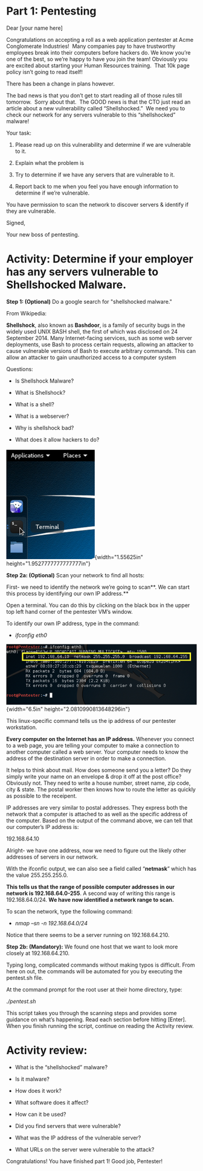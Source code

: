 Part 1: Pentesting 
===================

Dear \[your name here\]

Congratulations on accepting a roll as a web application pentester at
Acme Conglomerate Industries!  Many companies pay to have trustworthy
employees break into their computers before hackers do. We know you’re
one of the best, so we’re happy to have you join the team! Obviously you
are excited about starting your Human Resources training.  That 10k page
policy isn’t going to read itself!

There has been a change in plans however.

The bad news is that you don’t get to start reading all of those rules
till tomorrow.  Sorry about that.  The GOOD news is that the CTO just
read an article about a new vulnerability called “Shellshocked.”  We
need you to check our network for any servers vulnerable to this
“shellshocked” malware!

Your task:

1)  Please read up on this vulnerability and determine if we are
    vulnerable to it.

2)  Explain what the problem is

3)  Try to determine if we have any servers that are vulnerable to it.

4)  Report back to me when you feel you have enough information to
    determine if we’re vulnerable.

You have permission to scan the network to discover servers & identify
if they are vulnerable.

Signed,

Your new boss of pentesting.

Activity: Determine if your employer has any servers vulnerable to Shellshocked Malware.
========================================================================================

**Step 1: (Optional)** Do a google search for "shellshocked malware."

From Wikipedia:

**Shellshock**, also known as **Bashdoor**, is a family of security bugs
in the widely used UNIX BASH shell, the first of which was disclosed on
24 September 2014. Many Internet-facing services, such as some web
server deployments, use Bash to process certain requests, allowing an
attacker to cause vulnerable versions of Bash to execute arbitrary
commands. This can allow an attacker to gain unauthorized access to a
computer system

Questions:

-   Is Shellshock Malware?

-   What is Shellshock?

-   What is a shell?

-   What is a webserver?

-   Why is shellshock bad?

-   What does it allow hackers to do?

![](DocumentImages/PenTest1Picture1.png){width="1.55625in" height="1.9527777777777777in"}

**Step 2a: (Optional)** Scan your network to find all hosts:

First- we need to identify the network we’re going to scan**. We can
start this process by identifying our own IP address.**

Open a terminal. You can do this by clicking on the black box in the
upper top left hand corner of the pentester VM’s window.

To identify our own IP address, type in the command:

-   *ifconfig eth0*

![](DocumentImages/PenTest1Picture2.png){width="6.5in" height="2.0810990813648296in"}

This linux-specific command tells us the ip address of our pentester
workstation.

**Every computer on the Internet has an IP address.** Whenever you
connect to a web page, you are telling your computer to make a
connection to another computer called a web server. Your computer needs
to know the address of the destination server in order to make a
connection.

It helps to think about mail. How does someone send you a letter? Do
they simply write your name on an envelope & drop it off at the post
office? Obviously not. They need to write a house number, street name,
zip code, city & state. The postal worker then knows how to route the
letter as quickly as possible to the receipent.

IP addresses are very similar to postal addresses. They express both the
network that a computer is attached to as well as the specific address
of the computer. Based on the output of the command above, we can tell
that our computer’s IP address is:

192.168.64.10

Alright- we have one address, now we need to figure out the likely other
addresses of servers in our network.

With the ifconfic output, we can also see a field called “**netmask**”
which has the value 255.255.255.0.

**This tells us that the range of possible computer addresses in our
network is 192.168.64.0-255**. A second way of writing this range is
192.168.64.0/24. **We have now identified a network range to scan.**

To scan the network, type the following command:

-   *nmap –sn -n 192.168.64.0/24*

Notice that there seems to be a server running on 192.168.64.210.

**Step 2b: (Mandatory):** We found one host that we want to look more
closely at 192.168.64.210.

Typing long, complicated commands without making typos is difficult.
From here on out, the commands will be automated for you by executing
the pentest.sh file.

At the command prompt for the root user at their home directory, type:

*./pentest.sh*

This script takes you through the scanning steps and provides some
guidance on what’s happening. Read each section before hitting
\[Enter\]. When you finish running the script, continue on reading the
Activity review.

Activity review:
================

-   What is the “shellshocked” malware?

-   Is it malware?

-   How does it work?

-   What software does it affect?

-   How can it be used?

-   Did you find servers that were vulnerable?

-   What was the IP address of the vulnerable server?

-   What URLs on the server were vulnerable to the attack?

Congratulations! You have finished part 1! Good job, Pentester!
